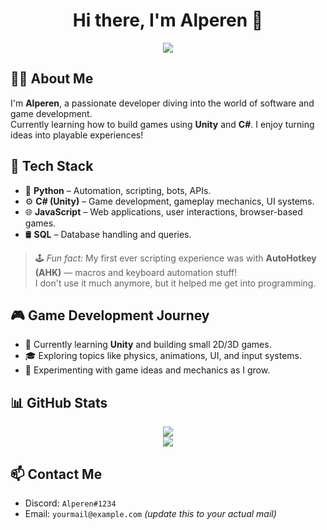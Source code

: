 <h1 align="center">Hi there, I'm Alperen 👋</h1>

<p align="center">
  <img src="https://komarev.com/ghpvc/?username=iAlperenS&color=green&style=flat" />
</p>

## 🧑‍💻 About Me
I'm **Alperen**, a passionate developer diving into the world of software and game development.  
Currently learning how to build games using **Unity** and **C#**. I enjoy turning ideas into playable experiences!

## 🧠 Tech Stack
- 🐍 **Python** – Automation, scripting, bots, APIs.
- ⚙️ **C# (Unity)** – Game development, gameplay mechanics, UI systems.
- 🌐 **JavaScript** – Web applications, user interactions, browser-based games.
- 🛢️ **SQL** – Database handling and queries.

> 🕹️ *Fun fact:* My first ever scripting experience was with **AutoHotkey (AHK)** — macros and keyboard automation stuff!  
> I don't use it much anymore, but it helped me get into programming.

## 🎮 Game Development Journey
- 🔧 Currently learning **Unity** and building small 2D/3D games.
- 🎓 Exploring topics like physics, animations, UI, and input systems.
- 🧪 Experimenting with game ideas and mechanics as I grow.

## 📊 GitHub Stats
<p align="center">
  <img src="https://github-readme-stats.vercel.app/api?username=iAlperenS&show_icons=true&theme=radical" />
  <br />
  <img src="https://github-readme-stats.vercel.app/api/top-langs/?username=iAlperenS&layout=compact&theme=radical" />
</p>

## 📫 Contact Me
- Discord: `Alperen#1234`
- Email: `yourmail@example.com` *(update this to your actual mail)*
